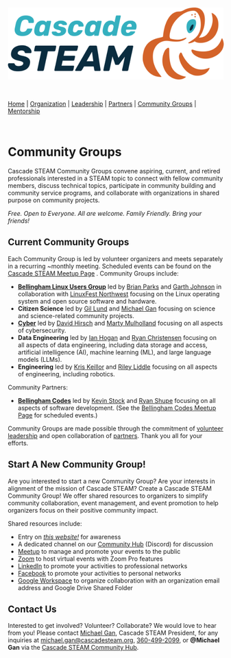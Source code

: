 <style>
  .header {
	display: none;
  }
  .footer {
	display: none;
  }
</style>

[![Cascade STEAM Logo](/assets/images/Cascade_STEAM_horizontal_logo_primary_1.png)](https://cascadesteam.org)

<br>

[Home](/) | [Organization](/organization) | [Leadership](/leadership) | [Partners](/partners) | [Community Groups](/community-groups) | [Mentorship](/mentorship)

<br>

# Community Groups

Cascade STEAM Community Groups convene aspiring, current, and retired professionals interested in a STEAM topic to connect with fellow community members, discuss technical topics, participate in community building and community service programs, and collaborate with organizations in shared purpose on community projects.

*Free. Open to Everyone. All are welcome. Family Friendly. Bring your friends!*

## Current Community Groups
Each Community Group is led by volunteer organizers and meets separately in a recurring ~monthly meeting. Scheduled events can be found on the [Cascade STEAM Meetup Page](https://meetup.com/cascadesteam) . Community Groups include:

- **[Bellingham Linux Users Group](https://blug.org)** led by [Brian Parks](mailto:brian.parks@cascadesteam.org) and [Garth Johnson](mailto:garth.johnson@cascadesteam.org) in collaboration with [LinuxFest Northwest](https://lfnw.org) focusing on the Linux operating system and open source software and hardware.
- **Citizen Science** led by [Gil Lund](mailto:gil.lund@cascadesteam.org) and [Michael Gan](mailto:michael.gan@cascadesteam.org) focusing on science and science-related community projects.
- **[Cyber](/cyber)** led by [David Hirsch](mailto:david.hirsch@cascadesteam.org) and [Marty Mulholland](mailto:marty.mulholland@cascadesteam.org) focusing on all aspects of cybersecurity.
- **Data Engineering** led by [Ian Hogan](mailto:ian.hogan@cascadesteam.org) and [Ryan Christensen](mailto:ryan.christensen@cascadesteam.org) focusing on all aspects of data engineering, including data storage and access, artificial intelligence (AI), machine learning (ML), and large language models (LLMs).
- **Engineering** led by [Kris Keillor](mailto:kris.keillor@cascadesteam.org) and [Riley Liddle](mailto:riley.liddle@cascadesteam.org) focusing on all aspects of engineering, including robotics.

Community Partners:

- **[Bellingham Codes](https://bellingham.codes)** led by [Kevin Stock](mailto:kevin@toolhouse.com) and [Ryan Shupe](mailto:ryan.shupe@gmail.com) focusing on all aspects of software development. (See the  [Bellingham Codes Meetup Page](https://meetup.com/bellinghamcodes) for scheduled events.)

Community Groups are made possible through the commitment of [volunteer leadership](/leadership) and open collaboration of [partners](/partners). Thank you all for your efforts.

## Start A New Community Group!
Are you interested to start a new Community Group? Are your interests in alignment of the mission of Cascade STEAM? Create a Cascade STEAM Community Group! We offer shared resources to organizers to simplify community collaboration, event management, and event promotion to help organizers focus on their positive community impact.

Shared resources include:
- Entry on *[this website!](https://cascadesteam.org)* for awareness
- A dedicated channel on our [Community Hub](http://hub.cascadesteam.org) (Discord) for discussion
- [Meetup](https://meetup.com/cascadesteam) to manage and promote your events to the public
- [Zoom](https://zoom.com) to host virtual events with Zoom Pro features
- [LinkedIn](https://linkedin.com/company/cascadesteam) to promote your activities to professional networks
- [Facebook](https://facebook.com/cascadesteam) to promote your activities to personal networks
- [Google Workspace](https://workspace.google.com) to organize collaboration with an organization email address and Google Drive Shared Folder

## Contact Us
Interested to get involved? Volunteer? Collaborate? We would love to hear from you! Please contact [Michael Gan](https://www.linkedin.com/in/michaelbgan), Cascade STEAM President, for any inquiries at [michael.gan@cascadesteam.org](mailto:michael.gan@cascadesteam.org), [360-499-2099](tel:3604992099), or **@Michael Gan** via the [Cascade STEAM Community Hub](http://discord.cascadesteam.org).
